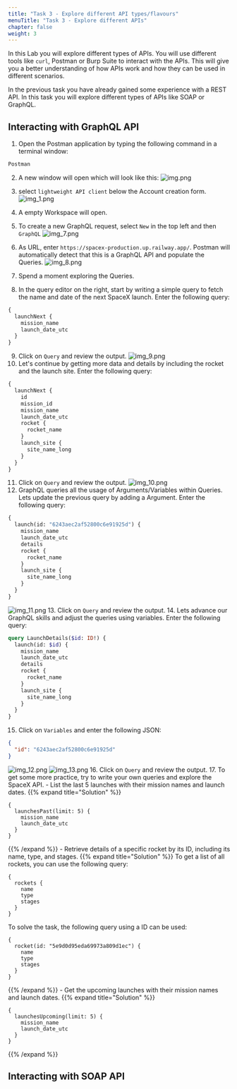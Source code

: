 ```yaml
---
title: "Task 3 - Explore different API types/flavours"
menuTitle: "Task 3 - Explore different APIs"
chapter: false
weight: 3
---
```

In this Lab you will explore different types of APIs. You will use different tools like `curl`, Postman or Burp Suite to interact with the APIs.
This will give you a better understanding of how APIs work and how they can be used in different scenarios.

In the previous task you have already gained some experience with a REST API. In this task you will explore different types of APIs like SOAP or GraphQL.

## Interacting with GraphQL API
1. Open the Postman application by typing the following command in a terminal window:
```bash
Postman
```
2. A new window will open which will look like this:
![img.png](img.png)

3. select `lightweight API client` below the Account creation form.
![img_1.png](img_1.png)

4. A empty Workspace will open.
5. To create a new GraphQL request, select `New` in the top left and then `GraphQL`
![img_7.png](img_7.png)

6. As URL, enter `https://spacex-production.up.railway.app/`. Postman will automatically detect that this is a GraphQL API and populate the Queries.
![img_8.png](img_8.png)
7. Spend a moment exploring the Queries.
8. In the query editor on the right, start by writing a simple query to fetch the name and date of the next SpaceX launch. Enter the following query:
```graphql
{
  launchNext {
    mission_name
    launch_date_utc
  }
}
```
9. Click on `Query` and review the output.
![img_9.png](img_9.png)
10. Let's continue by getting more data and details by including the rocket and the launch site. Enter the following query:
```graphql
{
  launchNext {
    id
    mission_id
    mission_name
    launch_date_utc
    rocket {
      rocket_name
    }
    launch_site {
      site_name_long
    }
  }
}
```
11. Click on `Query` and review the output.
![img_10.png](img_10.png)
12. GraphQL queries all the usage of Arguments/Variables within Queries. Lets update the previous query by adding a Argument. Enter the following query:
```graphql
{
  launch(id: "6243aec2af52800c6e91925d") {
    mission_name
    launch_date_utc
    details
    rocket {
      rocket_name
    }
    launch_site {
      site_name_long
    }
  }
}
```
![img_11.png](img_11.png)
13. Click on `Query` and review the output.
14. Lets advance our GraphQL skills and adjust the queries using variables. Enter the following query:
```graphql
query LaunchDetails($id: ID!) {
  launch(id: $id) {
    mission_name
    launch_date_utc
    details
    rocket {
      rocket_name
    }
    launch_site {
      site_name_long
    }
  }
}
```
15. Click on `Variables` and enter the following JSON:
```json
{
  "id": "6243aec2af52800c6e91925d"
}
```
![img_12.png](img_12.png)
![img_13.png](img_13.png)
16. Click on `Query` and review the output.
17. To get some more practice, try to write your own queries and explore the SpaceX API.
    - List the last 5 launches with their mission names and launch dates.
{{% expand title="Solution" %}}
```grapql
{
  launchesPast(limit: 5) {
    mission_name
    launch_date_utc
  }
}
```
{{% /expand %}}
    - Retrieve details of a specific rocket by its ID, including its name, type, and stages.
{{% expand title="Solution" %}}
To get a list of all rockets, you can use the following query:
```grapql
{
  rockets {
    name
    type
    stages
  }
}
```
To solve the task, the following query using a ID can be used:
```grapql
{
  rocket(id: "5e9d0d95eda69973a809d1ec") {
    name
    type
    stages
  }
}
```
{{% /expand %}}
    - Get the upcoming launches with their mission names and launch dates.
{{% expand title="Solution" %}}
```grapql
{
  launchesUpcoming(limit: 5) {
    mission_name
    launch_date_utc
  }
}
```
{{% /expand %}}

## Interacting with SOAP API
